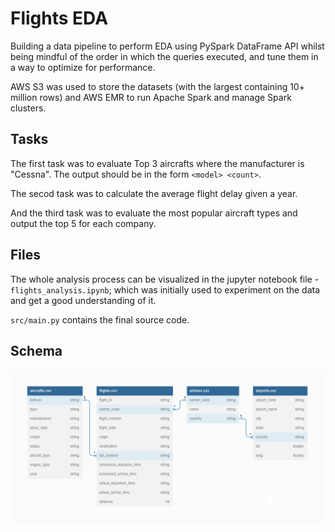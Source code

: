 # Flights EDA

Building a data pipeline to perform EDA using PySpark DataFrame API whilst being mindful of the order in which the queries executed, and tune them in a way to optimize for performance.

AWS S3 was used to store the datasets (with the largest containing 10+ million rows) and AWS EMR to run Apache Spark and manage Spark clusters.

## Tasks

The first task was to evaluate Top 3 aircrafts where the manufacturer is "Cessna". The output should be in the form `<model> <count>`.

The secod task was to calculate the average flight delay given a year.

And the third task was to evaluate the most popular aircraft types and output the top 5 for each company.

## Files

The whole analysis process can be visualized in the jupyter notebook file - `flights_analysis.ipynb`; which was initially used to experiment on the data and get a good understanding of it.

`src/main.py` contains the final source code.

## Schema

![flights_schema.png](flights_schema.png)
